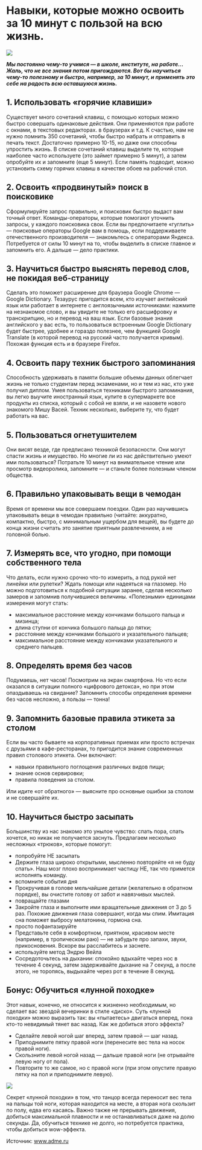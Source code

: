 # Навыки, которые можно освоить за 10 минут с пользой на всю жизнь.

![](/images/Houseworks/Lifehackers/moonwalk.gif)

_**Мы постоянно чему-то учимся — в школе, институте, на работе... Жаль, что не все знания потом пригождаются. Вот бы научиться чему-то полезному и быстро, например, за 10 минут, и применять это себе на радость всю оставшуюся жизнь.**_

## 1. Использовать «горячие клавиши»

Существует много сочетаний клавиш, с помощью которых можно быстро совершать одинаковые действия. Они применяются при работе с окнами, в текстовых редакторах. в браузерах и т.д. К счастью, нам не нужно помнить 350 сочетаний, чтобы быстро набрать и отправить в печать текст. Достаточно примерно 10-15, но даже они способны упростить жизнь. В списке сочетаний клавиш выделите те, которые наиболее часто используете (это займет примерно 5 минут), а затем опробуйте их и запомните (еще 5 минут). Если память подводит, можно установить схему горячих клавиш в качестве обоев на рабочий стол.

## 2. Освоить «продвинутый» поиск в поисковике

Сформулируйте запрос правильно, и поисковик быстро выдаст вам точный ответ. Команды-операторы, которые помогают уточнить запросы, у каждого поисковика свои. Если вы предпочитаете «гуглить» — поисковые операторы Google вам в помощь, если поддерживаете отечественного производителя — знакомьтесь с операторами Яндекса. Потребуется от силы 10 минут на то, чтобы выделить в списке главное и запомнить его. А дальше — дело практики.

## 3. Научиться быстро выяснять перевод слов, не покидая веб-страницу

Сделать это поможет расширение для браузера Google Chrome — Google Dictionary. Тезаурус пригодится всем, кто изучает английский язык или работает в интернете с англоязычными источниками: нажмите на незнакомое слово, и вы увидите не только его расшифровку и транскрипцию, но и перевод на ваш язык. Если базовые знания английского у вас есть, то пользоваться встроенным Google Dictionary будет быстрее, удобнее и гораздо полезнее, чем функцией Google Translate (в которой перевод на русский часто получается кривым). Похожая функция есть и в браузере Firefox.

## 4. Освоить пару техник быстрого запоминания

Способность удерживать в памяти большие объемы данных облегчает жизнь не только студентам перед экзаменами, но и тем из нас, кто уже получил диплом. Умея пользоваться техниками быстрого запоминания, вы легко выучите иностранный язык, купите в супермаркете все продукты из списка, который с собой не взяли, и не назовете нового знакомого Мишу Васей. Техник несколько, выберите ту, что будет работать на вас.

## 5. Пользоваться огнетушителем

Они висят везде, где предписано техникой безопасности. Они могут спасти жизнь и имущество. Но многие ли из нас действительно умеют ими пользоваться? Потратьте 10 минут на внимательное чтение или просмотр видеоролика, запомните — и станьте более полезным членом общества.

## 6. Правильно упаковывать вещи в чемодан

Время от времени мы все совершаем поездки. Один раз научившись упаковывать вещи в чемодан правильно (читайте: аккуратно, компактно, быстро, с минимальным ущербом для вещей), вы будете до конца жизни считать это занятие приятным развлечением, а не головной болью.

## 7. Измерять все, что угодно, при помощи собственного тела

Что делать, если нужно срочно что-то измерить, а под рукой нет линейки или рулетки? Ждать помощи или надеяться на глазомер. Но можно подготовиться к подобной ситуации заранее, сделав несколько замеров и запомнив получившиеся величины. «Полезными» единицами измерения могут стать:

- максимальное расстояние между кончиками большого пальца и мизинца;
- длина ступни от кончика большого пальца до пятки;
- расстояние между кончиками большого и указательного пальцев;
- максимальное расстояние между кончиками указательного и среднего пальцев.

## 8. Определять время без часов

Подумаешь, нет часов! Посмотрим на экран смартфона. Но что если оказался в ситуации полного «цифрового детокса», но при этом опаздываешь на свидание? Запомнить способы определения времени без часов несложно, а пользы — тонна!

## 9. Запомнить базовые правила этикета за столом
Если вы часто бываете на корпоративных приемах или просто встречах с друзьями в кафе-ресторанах, то пригодится знание современных правил столового этикета. Они включают:

- навыки правильного поглощения различных видов пищи;
- знание основ сервировки;
- правила поведения за столом.

Или идите «от обратного» — выясните про основные ошибки за столом и не совершайте их.

## 10. Научиться быстро засыпать

Большинству из нас знакомо это унылое чувство: спать пора, спать хочется, но никак не получается заснуть. Предлагаем несколько несложных «трюков», которые помогут:

- попробуйте НЕ засыпать
- Держите глаза широко открытыми, мысленно повторяйте «я не буду спать». Наш мозг плохо воспринимает частицу НЕ, так что примется исполнять команду.
- вспомните события дня
- Прокручивая в голове мельчайшие детали (желательно в обратном порядке), вы очистите голову от забот и навязчивых мыслей.
- повращайте глазами
- Закройте глаза и выполните ими вращательные движения от 3 до 5 раз. Похожие движения глаза совершают, когда мы спим. Имитация сна поможет выбросу мелатонина, гормона сна.
- просто пофантазируйте
- Представьте себя в комфортном, приятном, красивом месте (например, в тропическом раю) — не забудьте про запахи, звуки, прикосновения. Вскоре вы расслабитесь и заснете.
- используйте метод Эндрю Вейла
- Сосредоточьтесь на дыхании: спокойно вдыхайте через нос в течение 4 секунд, затем задерживайте дыхание на 7 секунд, а после этого, не торопясь, выдыхайте через рот в течение 8 секунд.

## Бонус: Обучиться «лунной походке»

Этот навык, конечно, не относится к жизненно необходимым, но сделает вас звездой вечеринки в стиле «диско». Суть «лунной походки» можно выразить так: вы «пытаетесь» двигаться вперед, пока кто-то невидимый тянет вас назад. Как же добиться этого эффекта?

- Сделайте левой ногой шаг вперед, затем правой — шаг назад.
- Приподнимите пятку правой ноги (перенесите вес тела на носок правой ноги).
- Скользните левой ногой назад — дальше правой ноги (не отрывайте левую ногу от пола).
- Повторите то же самое, но с правой ноги (при этом опустите правую пятку на пол и приподнимите левую).

![](/images/Houseworks/Lifehackers/moonwalk.gif)

Секрет «лунной походки» в том, что танцор всегда переносит вес тела на пальцы той ноги, которая находится на месте, а вторая нога скользит по полу, едва его касаясь. Важно также не прерывать движения, добиться максимальной плавности и не останавливаться даже на долю секунды. Да, обучиться технике не долго, но потребуется практика, чтобы добиться wow-эффекта.

Источник: www.adme.ru
